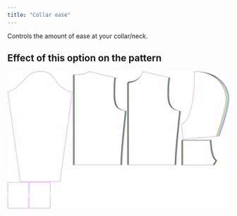 ```yaml
---
title: "Collar ease"
---
```


Controls the amount of ease at your collar/neck.

## Effect of this option on the pattern

![This image shows the effect of this option by superimposing several variants that have a different value for this option](huey_collarease_sample.svg "Effect of this option on the pattern")
